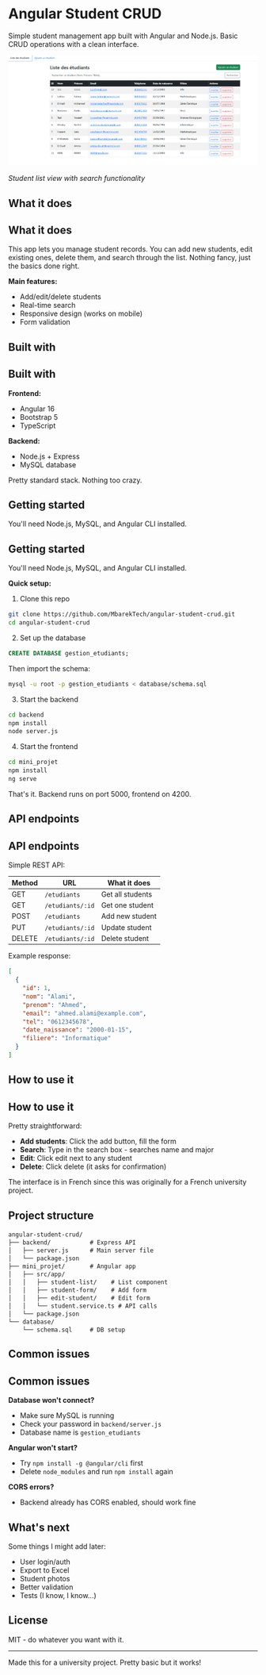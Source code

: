 # Angular Student CRUD

Simple student management app built with Angular and Node.js. Basic CRUD operations with a clean interface.

![Application Screenshot](screenshot.png)

*Student list view with search functionality*

## What it does

## What it does

This app lets you manage student records. You can add new students, edit existing ones, delete them, and search through the list. Nothing fancy, just the basics done right.

**Main features:**
- Add/edit/delete students
- Real-time search
- Responsive design (works on mobile)
- Form validation

## Built with

## Built with

**Frontend:**
- Angular 16
- Bootstrap 5 
- TypeScript

**Backend:**
- Node.js + Express
- MySQL database

Pretty standard stack. Nothing too crazy.

## Getting started

You'll need Node.js, MySQL, and Angular CLI installed.

## Getting started

You'll need Node.js, MySQL, and Angular CLI installed.

**Quick setup:**

1. Clone this repo
```bash
git clone https://github.com/MbarekTech/angular-student-crud.git
cd angular-student-crud
```

2. Set up the database
```sql
CREATE DATABASE gestion_etudiants;
```
Then import the schema:
```bash
mysql -u root -p gestion_etudiants < database/schema.sql
```

3. Start the backend
```bash
cd backend
npm install
node server.js
```

4. Start the frontend
```bash
cd mini_projet  
npm install
ng serve
```

That's it. Backend runs on port 5000, frontend on 4200.

## API endpoints

## API endpoints

Simple REST API:

| Method | URL | What it does |
|--------|-----|-------------|
| GET | `/etudiants` | Get all students |
| GET | `/etudiants/:id` | Get one student |
| POST | `/etudiants` | Add new student |
| PUT | `/etudiants/:id` | Update student |
| DELETE | `/etudiants/:id` | Delete student |

Example response:
```json
[
  {
    "id": 1,
    "nom": "Alami",
    "prenom": "Ahmed", 
    "email": "ahmed.alami@example.com",
    "tel": "0612345678",
    "date_naissance": "2000-01-15",
    "filiere": "Informatique"
  }
]
```

## How to use it

## How to use it

Pretty straightforward:

- **Add students**: Click the add button, fill the form
- **Search**: Type in the search box - searches name and major  
- **Edit**: Click edit next to any student
- **Delete**: Click delete (it asks for confirmation)

The interface is in French since this was originally for a French university project.

## Project structure

```
angular-student-crud/
├── backend/           # Express API
│   ├── server.js      # Main server file  
│   └── package.json   
├── mini_projet/       # Angular app
│   ├── src/app/
│   │   ├── student-list/    # List component
│   │   ├── student-form/    # Add form
│   │   ├── edit-student/    # Edit form  
│   │   └── student.service.ts # API calls
│   └── package.json
└── database/
    └── schema.sql     # DB setup
```

## Common issues

## Common issues

**Database won't connect?**
- Make sure MySQL is running
- Check your password in `backend/server.js`
- Database name is `gestion_etudiants`

**Angular won't start?**  
- Try `npm install -g @angular/cli` first
- Delete `node_modules` and run `npm install` again

**CORS errors?**
- Backend already has CORS enabled, should work fine

## What's next

Some things I might add later:
- User login/auth
- Export to Excel 
- Student photos
- Better validation
- Tests (I know, I know...)

## License

MIT - do whatever you want with it.

---

Made this for a university project. Pretty basic but it works!
